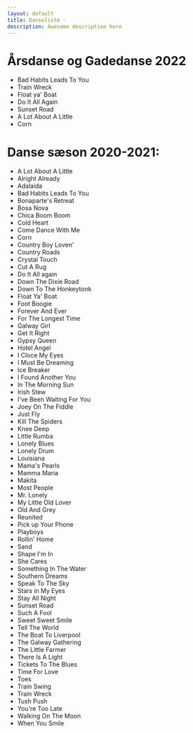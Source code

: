 ```yaml
---
layout: default
title: Danseliste -
description: Awesome description here
---
```


# Årsdanse og Gadedanse 2022

* Bad Habits Leads To You
* Train Wreck
* Float ya' Boat
* Do It All Again
* Sunset Road
* A Lot About A Little
* Corn

# Danse sæson 2020-2021:

* A Lot About A Little
* Alright Already
* Adalaida
* Bad Habits Leads To You
* Bonaparte's Retreat
* Bosa Nova
* Chica Boom Boom
* Cold Heart
* Come Dance With Me
* Corn
* Country Boy Loven'
* Country Roads
* Crystal Touch
* Cut A Rug
* Do It All again
* Down The Dixie Road
* Down To The Honkeytonk
* Float Ya' Boat
* Foot Boogie
* Forever And Ever
* For The Longest Time
* Galway Girl
* Get It Right
* Gypsy Queen
* Hotel Angel
* I Cloce My Eyes
* I Must Be Dreaming
* Ice Breaker
* I Found Another You
* In The Morning Sun
* Irish Stew
* I've Been Waiting For You
* Joey On The Fiddle
* Just Fly
* Kill The Spiders
* Knee Deep
* Little Rumba
* Lonely Blues
* Lonely Drum
* Louisiana
* Mama's Pearls
* Mamma Maria
* Makita
* Most People
* Mr. Lonely
* My Little Old Lover
* Old And Grey
* Reunited
* Pick up Your Phone
* Playboys
* Rollin' Home
* Sand
* Shape I'm In
* She Cares
* Something In The Water
* Southern Dreams
* Speak To The Sky
* Stars in My Eyes
* Stay All Night
* Sunset Road
* Such A Fool
* Sweet Sweet Smile
* Tell The World
* The Boat To Liverpool
* The Galway Gathering
* The Little Farmer
* There Is A Light
* Tickets To The Blues
* Time For Love
* Toes
* Train Swing
* Train Wreck
* Tush Push
* You're Too Late
* Walking On The Moon
* When You Smile

